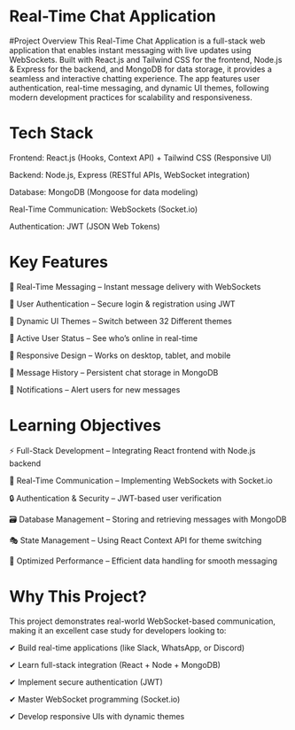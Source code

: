 # Real-Time Chat Application


#Project Overview
This Real-Time Chat Application is a full-stack web application that enables instant messaging with live updates using WebSockets. Built with React.js and Tailwind CSS for the frontend, Node.js & Express for the backend, and MongoDB for data storage, it provides a seamless and interactive chatting experience. The app features user authentication, real-time messaging, and dynamic UI themes, following modern development practices for scalability and responsiveness.

# Tech Stack
Frontend: React.js (Hooks, Context API) + Tailwind CSS (Responsive UI)

Backend: Node.js, Express (RESTful APIs, WebSocket integration)

Database: MongoDB (Mongoose for data modeling)

Real-Time Communication: WebSockets (Socket.io)

Authentication: JWT (JSON Web Tokens)

# Key Features
💬 Real-Time Messaging – Instant message delivery with WebSockets

🔐 User Authentication – Secure login & registration using JWT

🎨 Dynamic UI Themes – Switch between 32 Different themes

👥 Active User Status – See who’s online in real-time

📱 Responsive Design – Works on desktop, tablet, and mobile

📂 Message History – Persistent chat storage in MongoDB

🔔 Notifications – Alert users for new messages

# Learning Objectives
⚡ Full-Stack Development – Integrating React frontend with Node.js backend

📡 Real-Time Communication – Implementing WebSockets with Socket.io

🔒 Authentication & Security – JWT-based user verification

🗃 Database Management – Storing and retrieving messages with MongoDB

🎭 State Management – Using React Context API for theme switching

🔄 Optimized Performance – Efficient data handling for smooth messaging


# Why This Project?
This project demonstrates real-world WebSocket-based communication, making it an excellent case study for developers looking to:

✔ Build real-time applications (like Slack, WhatsApp, or Discord)

✔ Learn full-stack integration (React + Node + MongoDB)

✔ Implement secure authentication (JWT)

✔ Master WebSocket programming (Socket.io)

✔ Develop responsive UIs with dynamic themes
